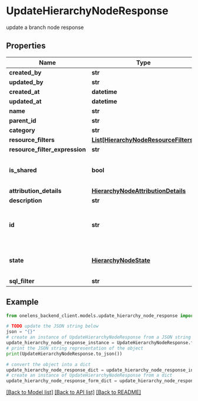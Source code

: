 # UpdateHierarchyNodeResponse

update a branch node response

## Properties

Name | Type | Description | Notes
------------ | ------------- | ------------- | -------------
**created_by** | **str** |  | [optional] 
**updated_by** | **str** |  | [optional] 
**created_at** | **datetime** |  | [optional] 
**updated_at** | **datetime** |  | [optional] 
**name** | **str** |  | 
**parent_id** | **str** |  | 
**category** | **str** |  | 
**resource_filters** | [**List[HierarchyNodeResourceFilters]**](HierarchyNodeResourceFilters.md) |  | [optional] 
**resource_filter_expression** | **str** |  | [optional] 
**is_shared** | **bool** | is this node a shared node or not. | [optional] [default to False]
**attribution_details** | [**HierarchyNodeAttributionDetails**](HierarchyNodeAttributionDetails.md) |  | [optional] 
**description** | **str** |  | [optional] 
**id** | **str** | The unique identifier of the hierarchy node. | 
**state** | [**HierarchyNodeState**](HierarchyNodeState.md) | The state of the hierarchy node. | 
**sql_filter** | **str** |  | [optional] 

## Example

```python
from onelens_backend_client.models.update_hierarchy_node_response import UpdateHierarchyNodeResponse

# TODO update the JSON string below
json = "{}"
# create an instance of UpdateHierarchyNodeResponse from a JSON string
update_hierarchy_node_response_instance = UpdateHierarchyNodeResponse.from_json(json)
# print the JSON string representation of the object
print(UpdateHierarchyNodeResponse.to_json())

# convert the object into a dict
update_hierarchy_node_response_dict = update_hierarchy_node_response_instance.to_dict()
# create an instance of UpdateHierarchyNodeResponse from a dict
update_hierarchy_node_response_form_dict = update_hierarchy_node_response.from_dict(update_hierarchy_node_response_dict)
```
[[Back to Model list]](../README.md#documentation-for-models) [[Back to API list]](../README.md#documentation-for-api-endpoints) [[Back to README]](../README.md)


